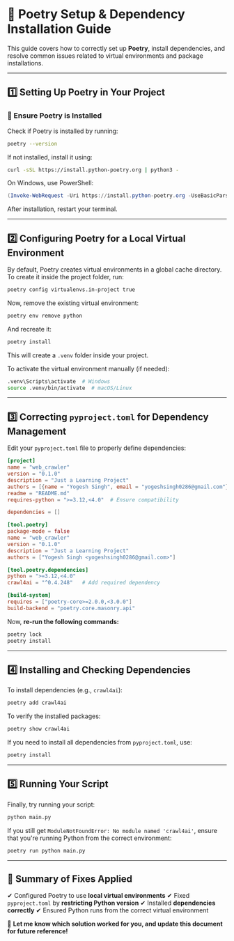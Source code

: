 # 🚀 Poetry Setup & Dependency Installation Guide

This guide covers how to correctly set up **Poetry**, install dependencies, and resolve common issues related to virtual environments and package installations.

---

## **1️⃣ Setting Up Poetry in Your Project**

### **📌 Ensure Poetry is Installed**
Check if Poetry is installed by running:
```sh
poetry --version
```
If not installed, install it using:
```sh
curl -sSL https://install.python-poetry.org | python3 -
```
On Windows, use PowerShell:
```powershell
(Invoke-WebRequest -Uri https://install.python-poetry.org -UseBasicParsing).Content | python3 -
```

After installation, restart your terminal.

---

## **2️⃣ Configuring Poetry for a Local Virtual Environment**
By default, Poetry creates virtual environments in a global cache directory. To create it inside the project folder, run:
```sh
poetry config virtualenvs.in-project true
```
Now, remove the existing virtual environment:
```sh
poetry env remove python
```
And recreate it:
```sh
poetry install
```
This will create a `.venv` folder inside your project.

To activate the virtual environment manually (if needed):
```sh
.venv\Scripts\activate  # Windows
source .venv/bin/activate  # macOS/Linux
```

---

## **3️⃣ Correcting `pyproject.toml` for Dependency Management**
Edit your `pyproject.toml` file to properly define dependencies:

```toml
[project]
name = "web_crawler"
version = "0.1.0"
description = "Just a Learning Project"
authors = [{name = "Yogesh Singh", email = "yogeshsingh0286@gmail.com"}]
readme = "README.md"
requires-python = ">=3.12,<4.0"  # Ensure compatibility

dependencies = []

[tool.poetry]
package-mode = false
name = "web_crawler"
version = "0.1.0"
description = "Just a Learning Project"
authors = ["Yogesh Singh <yogeshsingh0286@gmail.com>"]

[tool.poetry.dependencies]
python = ">=3.12,<4.0"
crawl4ai = "^0.4.248"   # Add required dependency

[build-system]
requires = ["poetry-core>=2.0.0,<3.0.0"]
build-backend = "poetry.core.masonry.api"
```

Now, **re-run the following commands:**
```sh
poetry lock
poetry install
```

---

## **4️⃣ Installing and Checking Dependencies**
To install dependencies (e.g., `crawl4ai`):
```sh
poetry add crawl4ai
```
To verify the installed packages:
```sh
poetry show crawl4ai
```

If you need to install all dependencies from `pyproject.toml`, use:
```sh
poetry install
```

---

## **5️⃣ Running Your Script**
Finally, try running your script:
```sh
python main.py
```
If you still get `ModuleNotFoundError: No module named 'crawl4ai'`, ensure that you're running Python from the correct environment:
```sh
poetry run python main.py
```

---

## **🎯 Summary of Fixes Applied**
✔ Configured Poetry to use **local virtual environments**
✔ Fixed `pyproject.toml` by **restricting Python version**
✔ Installed **dependencies correctly**
✔ Ensured Python runs from the correct virtual environment

🚀 **Let me know which solution worked for you, and update this document for future reference!**


